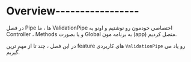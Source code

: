 # Overview-----------------

در فصل Pipe ها ، ما ValidationPipe اختصاصی خودمون رو نوشتیم و اونو به Controller ، Methods و یا بصورت Global به برنامه مون (app) متصل کردیم.

در این فصل ، چند تا از مهم ترین feature های کاربردی `ValidationPipe` رو یاد می گیریم.

